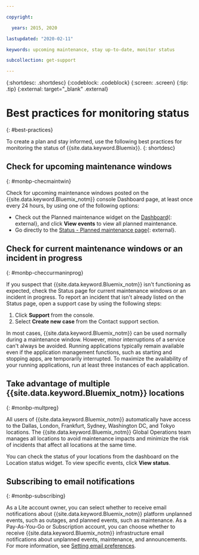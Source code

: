 ```yaml
---

copyright:

  years: 2015, 2020

lastupdated: "2020-02-11"

keywords: upcoming maintenance, stay up-to-date, monitor status

subcollection: get-support

---
```


{:shortdesc: .shortdesc}
{:codeblock: .codeblock}
{:screen: .screen}
{:tip: .tip}
{:external: target="_blank" .external}

# Best practices for monitoring status
{: #best-practices}

To create a plan and stay informed, use the following best practices for monitoring the status of {{site.data.keyword.Bluemix}}.
{: shortdesc}


## Check for upcoming maintenance windows
{: #monbp-checmaintwin}

Check for upcoming maintenance windows posted on the {{site.data.keyword.Bluemix_notm}} console Dashboard page, at least once every 24 hours, by using one of the following options:

* Check out the Planned maintenance widget on the [Dashboard](https://cloud.ibm.com){: external}, and click **View events** to view all planned maintenance.
* Go directly to the [Status - Planned maintenance page](https://cloud.ibm.com/status?selected=maintenance){: external}.


## Check for current maintenance windows or an incident in progress
{: #monbp-checcurmaninprog}

If you suspect that {{site.data.keyword.Bluemix_notm}} isn't functioning as expected, check the Status page for current maintenance windows or an incident in progress. To report an incident that isn't already listed on the Status page, open a support case by using the following steps:

1. Click **Support** from the console. 
1. Select **Create new case** from the Contact support section.

In most cases, {{site.data.keyword.Bluemix_notm}} can be used normally during a maintenance window. However, minor interruptions of a service can't always be avoided. Running applications typically remain available even if the application management functions, such as starting and stopping apps, are temporarily interrupted. To maximize the availability of your running applications, run at least three instances of each application.


## Take advantage of multiple {{site.data.keyword.Bluemix_notm}} locations
{: #monbp-multpreg}

All users of {{site.data.keyword.Bluemix_notm}} automatically have access to the Dallas, London, Frankfurt, Sydney, Washington DC, and Tokyo locations. The {{site.data.keyword.Bluemix_notm}} Global Operations team manages all locations to avoid maintenance impacts and minimize the risk of incidents that affect all locations at the same time. 

You can check the status of your locations from the dashboard on the Location status widget. To view specific events, click **View status**. 


## Subscribing to email notifications
{: #monbp-subscribing}

As a Lite account owner, you can select whether to receive email notifications about {{site.data.keyword.Bluemix_notm}} platform unplanned events, such as outages, and planned events, such as maintenance. As a Pay-As-You-Go or Subscription account, you can choose whether to receive {{site.data.keyword.Bluemix_notm}} infrastructure email notifications about unplanned events, maintenance, and announcements. For more information, see [Setting email preferences](/docs/account?topic=account-email-prefs).



